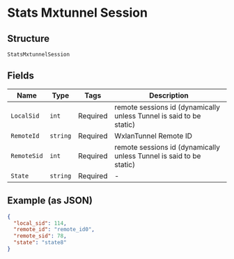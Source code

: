 
# Stats Mxtunnel Session

## Structure

`StatsMxtunnelSession`

## Fields

| Name | Type | Tags | Description |
|  --- | --- | --- | --- |
| `LocalSid` | `int` | Required | remote sessions id (dynamically unless Tunnel is said to be static) |
| `RemoteId` | `string` | Required | WxlanTunnel Remote ID |
| `RemoteSid` | `int` | Required | remote sessions id (dynamically unless Tunnel is said to be static) |
| `State` | `string` | Required | - |

## Example (as JSON)

```json
{
  "local_sid": 114,
  "remote_id": "remote_id0",
  "remote_sid": 78,
  "state": "state8"
}
```

